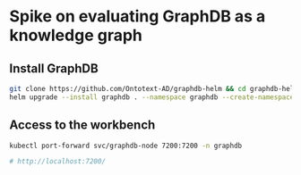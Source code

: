 # Spike on evaluating GraphDB as a knowledge graph

## Install GraphDB

```sh
git clone https://github.com/Ontotext-AD/graphdb-helm && cd graphdb-helm
helm upgrade --install graphdb . --namespace graphdb --create-namespace  --set global.storageClass=default
```

## Access to the workbench
```sh
kubectl port-forward svc/graphdb-node 7200:7200 -n graphdb

# http://localhost:7200/
```

